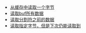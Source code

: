 - [从缓存中读取一个字节](https://github.com/realpeanut/golangSourceCodeRead/blob/main/bufio/bufio_01.md)
- [读取buf所有数据](https://github.com/realpeanut/golangSourceCodeRead/blob/main/bufio/bufio_02.md)
- [读取分割符之前的数据](https://github.com/realpeanut/golangSourceCodeRead/blob/main/bufio/bufio_03.md)
- [读取指定字节，但是下次仍能读取到](https://github.com/realpeanut/golangSourceCodeRead/blob/main/bufio/bufio_04.md)
